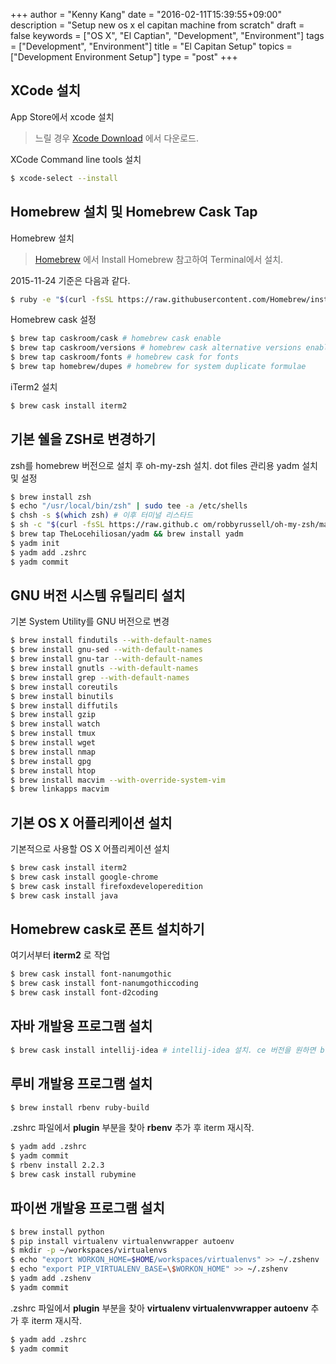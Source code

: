 +++
author = "Kenny Kang"
date = "2016-02-11T15:39:55+09:00"
description = "Setup new os x el capitan machine from scratch"
draft = false
keywords = ["OS X", "El Captian", "Development", "Environment"]
tags = ["Development", "Environment"]
title = "El Capitan Setup"
topics = ["Development Environment Setup"]
type = "post"
+++
## XCode 설치

App Store에서 xcode 설치

> 느릴 경우 [Xcode Download](https://developer.apple.com/kr/xcode/downloads/) 에서 다운로드.

XCode Command line tools 설치

```bash
$ xcode-select --install
```

## Homebrew 설치 및 Homebrew Cask Tap

Homebrew 설치

> [Homebrew](brew.sh) 에서 Install Homebrew 참고하여 Terminal에서 설치.

2015-11-24 기준은 다음과 같다.

```bash
$ ruby -e "$(curl -fsSL https://raw.githubusercontent.com/Homebrew/install/master/install)"
```

Homebrew cask 설정

```bash
$ brew tap caskroom/cask # homebrew cask enable
$ brew tap caskroom/versions # homebrew cask alternative versions enable (firefoxdeveloperedition)
$ brew tap caskroom/fonts # homebrew cask for fonts
$ brew tap homebrew/dupes # homebrew for system duplicate formulae
```

iTerm2 설치

```bash
$ brew cask install iterm2
```

## 기본 쉘을 ZSH로 변경하기

zsh를 homebrew 버전으로 설치 후 oh-my-zsh 설치. dot files 관리용 yadm 설치 및 설정

```bash
$ brew install zsh
$ echo "/usr/local/bin/zsh" | sudo tee -a /etc/shells
$ chsh -s $(which zsh) # 이후 터미널 리스타드
$ sh -c "$(curl -fsSL https://raw.github.c om/robbyrussell/oh-my-zsh/master/tools/install.sh)"
$ brew tap TheLocehiliosan/yadm && brew install yadm
$ yadm init
$ yadm add .zshrc
$ yadm commit
```

## GNU 버전 시스템 유틸리티 설치

기본 System Utility를 GNU 버전으로 변경

```bash
$ brew install findutils --with-default-names
$ brew install gnu-sed --with-default-names
$ brew install gnu-tar --with-default-names
$ brew install gnutls --with-default-names
$ brew install grep --with-default-names
$ brew install coreutils
$ brew install binutils
$ brew install diffutils
$ brew install gzip
$ brew install watch
$ brew install tmux
$ brew install wget
$ brew install nmap
$ brew install gpg
$ brew install htop
$ brew install macvim --with-override-system-vim
$ brew linkapps macvim
```

## 기본 OS X 어플리케이션 설치

기본적으로 사용할 OS X 어플리케이션 설치

```bash
$ brew cask install iterm2
$ brew cask install google-chrome
$ brew cask install firefoxdeveloperedition
$ brew cask install java
```

## Homebrew cask로 폰트 설치하기

여기서부터 **iterm2** 로 작업

```bash
$ brew cask install font-nanumgothic
$ brew cask install font-nanumgothiccoding
$ brew cask install font-d2coding
```

## 자바 개발용 프로그램 설치

```bash
$ brew cask install intellij-idea # intellij-idea 설치. ce 버전을 원하면 brew cask install inteillj-idea-ce
```

## 루비 개발용 프로그램 설치

```bash
$ brew install rbenv ruby-build
```

.zshrc 파일에서 **plugin** 부분을 찾아 **rbenv** 추가 후 iterm 재시작.

```bash
$ yadm add .zshrc
$ yadm commit
$ rbenv install 2.2.3
$ brew cask install rubymine
```

## 파이썬 개발용 프로그램 설치

```bash
$ brew install python
$ pip install virtualenv virtualenvwrapper autoenv
$ mkdir -p ~/workspaces/virtualenvs
$ echo "export WORKON_HOME=$HOME/workspaces/virtualenvs" >> ~/.zshenv
$ echo "export PIP_VIRTUALENV_BASE=\$WORKON_HOME" >> ~/.zshenv
$ yadm add .zshenv
$ yadm commit
```

.zshrc 파일에서 **plugin** 부분을 찾아 **virtualenv virtualenvwrapper autoenv** 추가 후 iterm 재시작.

```bash
$ yadm add .zshrc
$ yadm commit
```
